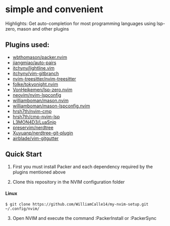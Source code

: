 # simple and convenient

Highlights: Get auto-completion for most programming languages using lsp-zero, mason and other plugins

## Plugins used:

- [wbthomason/packer.nvim](https://github.com/wbthomason/packer.nvim)
- [jiangmiao/auto-pairs](https://github.com/jiangmiao/auto-pairs)
- [itchyny/lightline.vim](https://github.com/itchyny/lightline.vim)
- [itchyny/vim-gitbranch](https://github.com/itchyny/vim-gitbranch)
- [nvim-treesitter/nvim-treesitter](https://github.com/nvim-treesitter/nvim-treesitter)
- [folke/tokyonight.nvim](https://github.com/folke/tokyonight.nvim)
- [VonHeikemen/lsp-zero.nvim](https://github.com/VonHeikemen/lsp-zero.nvim)
- [neovim/nvim-lspconfig](https://github.com/neovim/nvim-lspconfig)
- [williamboman/mason.nvim](https://github.com/williamboman/mason.nvim)
- [williamboman/mason-lspconfig.nvim](https://github.com/williamboman/mason-lspconfig.nvim)
- [hrsh7th/nvim-cmp](https://github.com/hrsh7th/nvim-cmp)
- [hrsh7th/cmp-nvim-lsp](https://github.com/hrsh7th/cmp-nvim-lsp)
- [L3MON4D3/LuaSnip](https://github.com/L3MON4D3/LuaSnip)
- [preservim/nerdtree](https://github.com/preservim/nerdtree)
- [Xuyuanp/nerdtree-git-plugin](https://github.com/Xuyuanp/nerdtree-git-plugin)
- [airblade/vim-gitgutter](https://github.com/airblade/vim-gitgutter)

## Quick Start

1. First you must install Packer and each dependency required by the plugins mentioned above

2. Clone this repository in the NVIM configuration folder

#### Linux

```
$ git clone https://github.com/WilliamCalle14/my-nvim-setup.git ~/.config/nvim/
```

3. Open NVIM and execute the command :PackerInstall or :PackerSync

